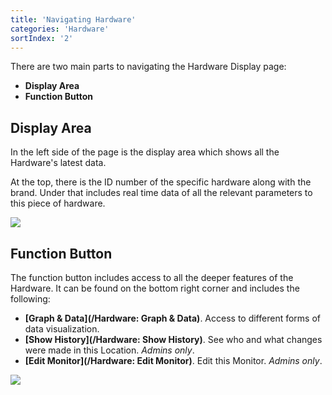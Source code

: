 ```yaml
---
title: 'Navigating Hardware'
categories: 'Hardware'
sortIndex: '2'
---
```

There are two main parts to navigating the Hardware Display page: 

- **Display Area**
- **Function Button**

## Display Area

In the left side of the page is the display area which shows all the Hardware's latest data. 

At the top, there is the ID number of the specific hardware along with the brand. Under that includes real time data of all the relevant parameters to this piece of hardware.

![](https://cloud.githubusercontent.com/assets/3292593/25603570/6f3bcfe8-2f2f-11e7-893c-c392ce2e210a.png)

## Function Button 

The function button includes access to all the deeper features of the Hardware. It can be found on the bottom right corner and includes the following:

- **[Graph & Data](/Hardware: Graph & Data)**. Access to different forms of data visualization.
- **[Show History](/Hardware: Show History)**. See who and what changes were made in this Location. *Admins only*.
- **[Edit Monitor](/Hardware: Edit Monitor)**. Edit this Monitor. *Admins only*.

![](https://cloud.githubusercontent.com/assets/3292593/25603569/6f0a7b6e-2f2f-11e7-8fd3-ceb01b739d65.png)